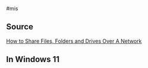 #mis
## Source
[How to Share Files, Folders and Drives Over A Network](https://www.youtube.com/watch?v=3gprPi_8aUk)

## In Windows 11




